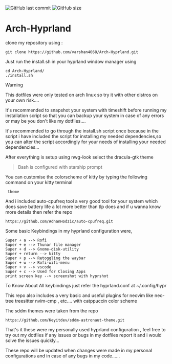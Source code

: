 
![GitHub last commit](https://img.shields.io/github/last-commit/varshan4068/Arch-Hyprland?style=for-the-badge&color=f38ba8) 
![GitHub size](https://img.shields.io/github/repo-size/varshan4068/Arch-Hyprland?style=for-the-badge&color=3699bc)

# Arch-Hyprland  
                                                                                                                                                                 
  clone my repository using : 

    git clone https://github.com/varshan4068/Arch-Hyprland.git

  Just run the install.sh in your hyprland window manager using

    cd Arch-Hyprland/
    ./install.sh 

 > [!WARNING]
 > This dotfiles were only tested on arch linux so try it with other distros on your own risk....
 >
 > It's recommended to snapshot your system with timeshift before running my installation script so that you can backup your system in case of any errors or may be you don't like my dotfiles....

  It's recommended to go through the install.sh script once because in the script i have included the script for installing my needed dependencies,so you can alter the script accordingly for your needs of installing your needed dependencies...

 
  After everything is setup using nwg-look select the dracula-gtk theme 

  >Bash is configured with starship prompt

  
  You can customise the colorscheme of kitty by typing the following command on your kitty terminal

     theme
  
  And i included auto-cpufreq tool a very good tool for your system which does save battery life a lot more better than tlp does and if u wanna know more details then refer the repo
  
    https://github.com/AdnanHodzic/auto-cpufreq.git 

  
  Some basic Keybindings in my hyprland configuration were,

    Super + a --> Rofi 
    Super + e --> Thunar file manager
    Super + d --> Gnome-disk-utility
    Super + return --> kitty 
    Super + p --> Retoggling the waybar
    Super + w --> Rofi-wifi-menu 
    Super + v --> vscode
    Super + c --> Used for Closing Apps
    print screen key --> screenshot with hyprshot 


  To Know About All keybindings just refer the hyprland.conf at ~/.config/hypr 
  
  
  This repo also includes a very basic and useful plugins for neovim like neo-tree treesitter nvim-cmp , etc.... with catppuccin color scheme

  
  The sddm themes were taken from the repo  
      
    https://github.com/Keyitdev/sddm-astronaut-theme.git

  
  That's it these were my personally used hyprland configuration , feel free to try out my dotfiles if any issues or bugs in my dotfiles report it and i would solve   the issues quickly... 

  
  These repo will be updated when changes were made in my personal configurations and in case of any bugs in my code......
